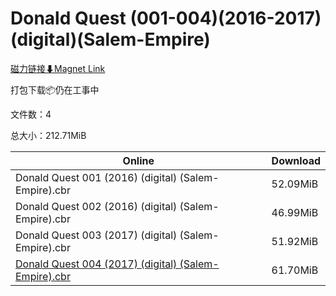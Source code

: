 # Donald Quest (001-004)(2016-2017)(digital)(Salem-Empire)

[磁力链接⬇Magnet Link](magnet:?xt=urn:btih:7afcfa2382c85c815f7b88d8951dafaad14b9931&dn=Donald%20Quest%20%28001-004%29%282016-2017%29%28digital%29%28Salem-Empire%29)

打包下载📦仍在工事中

文件数：4

总大小：212.71MiB

Online | Download
--- | ---
Donald Quest 001 (2016) (digital) (Salem-Empire).cbr | 52.09MiB
Donald Quest 002 (2016) (digital) (Salem-Empire).cbr | 46.99MiB
Donald Quest 003 (2017) (digital) (Salem-Empire).cbr | 51.92MiB
[Donald Quest 004 (2017) (digital) (Salem-Empire).cbr](https://github.com/alicewish/markdown/blob/master/comic/Donald-Quest-004-2017-digital-Salem-Empire-cbr.md) | 61.70MiB